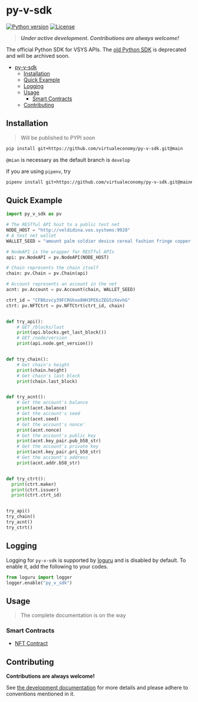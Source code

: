 # py-v-sdk
[![Python version](https://img.shields.io/badge/Python-3.7%2B-blue)](https://www.python.org/downloads/)
[![License](https://img.shields.io/badge/License-BSD_4--Clause-green.svg)](./LICENSE)

> ***Under active development. Contributions are always welcome!***

The official Python SDK for VSYS APIs. The [old Python SDK](https://github.com/virtualeconomy/pyvsystems) is deprecated and will be archived soon.



- [py-v-sdk](#py-v-sdk)
  - [Installation](#installation)
  - [Quick Example](#quick-example)
  - [Logging](#logging)
  - [Usage](#usage)
    - [Smart Contracts](#smart-contracts)
  - [Contributing](#contributing)


## Installation

> Will be published to PYPI soon

```bash
pip install git+https://github.com/virtualeconomy/py-v-sdk.git@main
```

`@mian` is necessary as the default branch is `develop`

If you are using `pipenv`, try

```bash
pipenv install git+https://github.com/virtualeconomy/py-v-sdk.git@main#egg=py_v_sdk
```


## Quick Example

```python
import py_v_sdk as pv

# The RESTful API host to a public test net
NODE_HOST = "http://veldidina.vos.systems:9928"
# A test net wallet
WALLET_SEED = "amount palm soldier device cereal fashion fringe copper huge mansion animal banana ready garment setup"

# NodeAPI is the wrapper for RESTful APIs
api: pv.NodeAPI = pv.NodeAPI(NODE_HOST)

# Chain represents the chain itself
chain: pv.Chain = pv.Chain(api)

# Account represents an account in the net
acnt: pv.Account = pv.Account(chain, WALLET_SEED)

ctrt_id = "CFB6zvcy39FCRGhxo8HH3PE6zZEG5zXevhG"
ctrt: pv.NFTCtrt = pv.NFTCtrt(ctrt_id, chain)


def try_api():
    # GET /blocks/last
    print(api.blocks.get_last_block())
    # GET /node/version
    print(api.node.get_version())


def try_chain():
    # Get chain's height
    print(chain.height)
    # Get chain's last block
    print(chain.last_block)


def try_acnt():
    # Get the account's balance
    print(acnt.balance)
    # Get the account's seed
    print(acnt.seed)
    # Get the account's nonce'
    print(acnt.nonce)
    # Get the account's public key
    print(acnt.key_pair.pub_b58_str)
    # Get the account's private key
    print(acnt.key_pair.pri_b58_str)
    # Get the account's address
    print(acnt.addr.b58_str)


def try_ctrt():
  print(ctrt.maker)
  print(ctrt.issuer)
  print(ctrt.ctrt_id)


try_api()
try_chain()
try_acnt()
try_ctrt()
```


## Logging
Logging for `py-v-sdk` is supported by [loguru](https://github.com/Delgan/loguru) and is disabled by default.
To enable it, add the following to your codes.

```python
from loguru import logger
logger.enable("py_v_sdk")
```

## Usage

> The complete documentation is on the way

### Smart Contracts
- [NFT Contract](./doc/smart_contract/NFT_contract.md)


## Contributing

**Contributions are always welcome!**

See [the development documentation](./doc/dev.md) for more details and please adhere to conventions mentioned in it.

